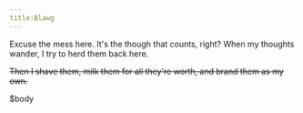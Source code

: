```yaml
---
title:Blawg
---
```


Excuse the mess here. It's the though that counts, right? When my thoughts wander, I try to herd them back here. 

<strike>Then I shave them, milk them for all they're worth, and brand them as my own.</strike>

$body

